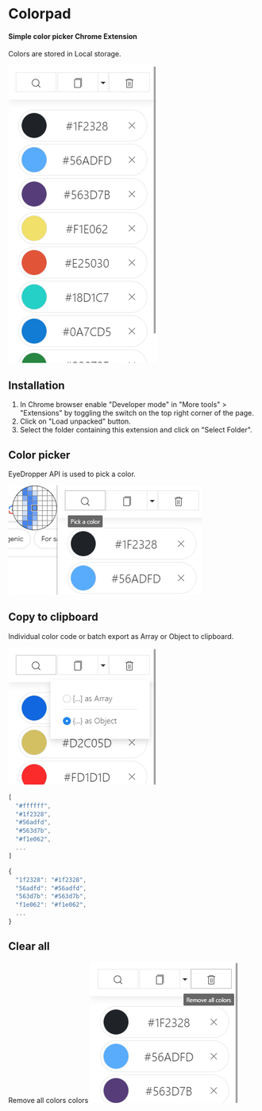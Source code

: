 # Colorpad

#### Simple color picker Chrome Extension
<!-- <img src="docs/chrome_48x48.png"> -->

Colors are stored in Local storage.

<img src="docs/blank.png">

## Installation

1. In Chrome browser enable "Developer mode" in "More tools" > "Extensions" by toggling the switch on the top right corner of the page. 
2. Click on "Load unpacked" button.
3. Select the folder containing this extension and click on "Select Folder".

## Color picker
EyeDropper API is used to pick a color.

<img src="docs/pick_1.png">

## Copy to clipboard
Individual color code or batch export as Array or Object to clipboard.

<img src="docs/dropdown.png">


```javascript
[
  "#ffffff",
  "#1f2328",
  "#56adfd",
  "#563d7b",
  "#f1e062",
  ...
]
```
```javascript
{
  "1f2328": "#1f2328",
  "56adfd": "#56adfd",
  "563d7b": "#563d7b",
  "f1e062": "#f1e062",
  ...
}
```
## Clear all
Remove all colors colors
<img src="docs/remove.png">

